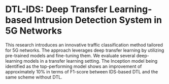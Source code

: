 # DTL-IDS: Deep Transfer Learning-based Intrusion Detection System in 5G Networks
This research introduces an innovative traffic classification method tailored for 5G networks. The approach leverages deep transfer learning by utilizing pre-trained models and fine-tuning them. We evaluate several deep-learning models in a transfer learning setting. The Inception model being identified as the top-performing model shows an improvement of approximately 10\% in terms of F1-score between IDS-based DTL and the same scheme without DTL.
